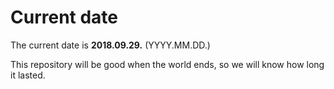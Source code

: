 # Current date

The current date is **2018.09.29.** (YYYY.MM.DD.)

This repository will be good when the world ends, so we will know how long it lasted.
